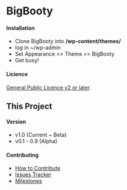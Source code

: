 BigBooty
=====

#### Installation

- Clone BigBooty into **/wp-content/themes/**
- log in ~/wp-admin
- Set Appearance >> Theme >> BigBooty
- Get busy!

#### Licience

[General Public Licence v2 or later](https://github.com/pjhampton/BigBooty/blob/master/docs/LICENCE.md).

## This Project

#### Version

- v1.0 (Current ~ Beta)
- v0.1 - 0.9 (Alpha)

#### Contributing

- [How to Contribute](https://github.com/pjhampton/BigBooty/blob/master/docs/CONTRIBUTING.md)
- [Issues Tracker](https://github.com/pjhampton/BigBooty/issues)
- [Milestones](https://github.com/pjhampton/BigBooty/milestones)